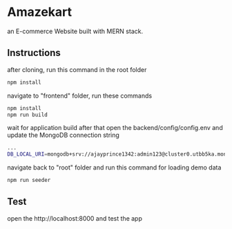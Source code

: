 #  Amazekart

an E-commerce Website built with MERN stack.

## Instructions

after cloning, run this command in the root folder
```bash
npm install
```
navigate to "frontend" folder, run these commands 
```bash
npm install
npm run build
```
wait for application build
after that open the backend/config/config.env
and update the MongoDB connection string
```bash
...
DB_LOCAL_URI=mongodb+srv://ajayprince1342:admin123@cluster0.utbb5ka.mongodb.net/AmazeCart
```

navigate back to "root" folder and run this command for loading demo data
```bash
npm run seeder
```


## Test
open the http://localhost:8000 and test the app



